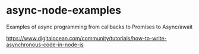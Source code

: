 # async-node-examples
Examples of async programming from callbacks to Promises to Async/await

https://www.digitalocean.com/community/tutorials/how-to-write-asynchronous-code-in-node-js
